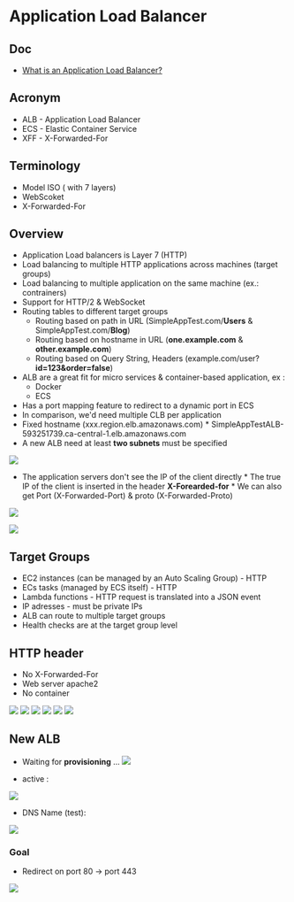 # Application Load Balancer

## Doc
* [What is an Application Load Balancer?](https://docs.aws.amazon.com/elasticloadbalancing/latest/application/introduction.html)

## Acronym
* ALB - Application Load Balancer
* ECS - Elastic Container Service
* XFF - X-Forwarded-For

## Terminology
* Model ISO ( with 7 layers)
* WebScoket
* X-Forwarded-For

## Overview
* Application Load balancers is Layer 7 (HTTP)
* Load balancing to multiple HTTP applications across machines (target groups)
* Load balancing to multiple application on the same machine (ex.: contrainers)
* Support for HTTP/2 & WebSocket
* Routing tables to different target groups
    * Routing based on path in URL (SimpleAppTest.com/**Users** & SimpleAppTest.com/**Blog**)
    * Routing based on hostname in URL (**one.example.com** & **other.example.com**)
    * Routing based on Query String, Headers (example.com/user?**id=123&order=false**)
* ALB are a great fit for micro services & container-based application, ex :  
    * Docker
    * ECS
* Has a port mapping feature to redirect to a dynamic port in ECS
* In comparison, we'd need multiple CLB per application
* Fixed hostname (xxx.region.elb.amazonaws.com)
      * SimpleAppTestALB-593251739.ca-central-1.elb.amazonaws.com
* A new ALB need at least **two subnets** must be specified

[<img src="https://i.imgur.com/Qa9jnkT.png">](https://i.imgur.com/Qa9jnkT.png)

* The application servers don't see the IP of the client directly
      * The true IP of the client is inserted in the header **X-Forearded-for**
      * We can also get Port (X-Forwarded-Port) & proto (X-Forwarded-Proto)
      
[<img src="https://i.imgur.com/O3ioKoB.png">](https://i.imgur.com/O3ioKoB.png)

[<img src="https://i.imgur.com/xZYlTb2.png">](https://i.imgur.com/xZYlTb2.png)

## Target Groups
* EC2 instances (can be managed by an Auto Scaling Group) - HTTP
* ECs tasks (managed by ECS itself) - HTTP
* Lambda functions - HTTP request is translated into a JSON event
* IP adresses - must be private IPs
* ALB can route to multiple target groups
* Health checks are at the target group level

## HTTP header
* No X-Forwarded-For
* Web server apache2
* No container

[<img src="https://i.imgur.com/ZPxeTLl.png">](https://i.imgur.com/ZPxeTLl.png)
[<img src="https://i.imgur.com/NRH9DPh.png">](https://i.imgur.com/NRH9DPh.png)
[<img src="https://i.imgur.com/DZHHttM.png">](https://i.imgur.com/DZHHttM.png)
[<img src="https://i.imgur.com/Qjy5gK7.png">](https://i.imgur.com/Qjy5gK7.png)
[<img src="https://i.imgur.com/3wOH2zU.png">](https://i.imgur.com/3wOH2zU.png)
[<img src="https://i.imgur.com/vMyHcQG.png">](https://i.imgur.com/vMyHcQG.png)

## New ALB
* Waiting for **provisioning** ...
[<img src="https://i.imgur.com/YwdfQS3.png">](https://i.imgur.com/YwdfQS3.png)

* active :

[<img src="https://i.imgur.com/KjyNAfM.png">](https://i.imgur.com/KjyNAfM.png)

* DNS Name (test):

[<img src="https://i.imgur.com/7cxusue.png">](https://i.imgur.com/7cxusue.png)

### Goal
* Redirect on port 80 -> port 443

[<img src="https://i.imgur.com/0YRAYYV.png">](https://i.imgur.com/0YRAYYV.png)
